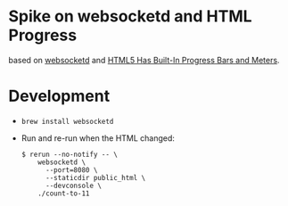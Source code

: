 # Spike on websocketd and HTML Progress

based on [websocketd](http://websocketd.com/) and [HTML5 Has Built-In Progress Bars and Meters](https://www.256kilobytes.com/content/show/4399/get-these-dependencies-off-my-lawn-5-tasks-you-didnt-know-could-be-done-with-pure-html-and-css#html5-has-built-in-progress-bars-and-meters).

# Development

* `brew install websocketd`
* Run and re-run when the HTML changed:

  ```console
  $ rerun --no-notify -- \
      websocketd \
        --port=8080 \
        --staticdir public_html \
        --devconsole \
      ./count-to-11
  ```
